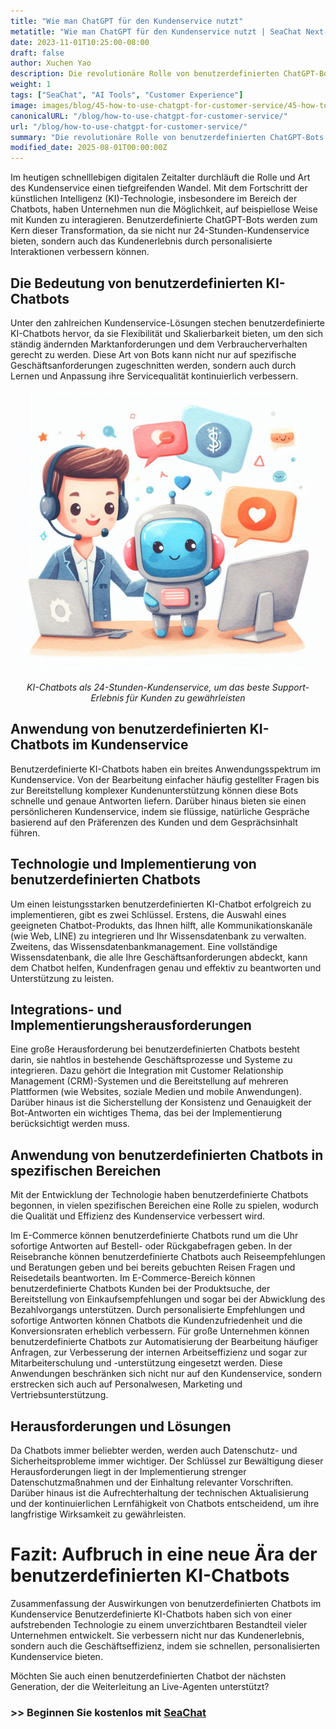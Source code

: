 ```yaml
---
title: "Wie man ChatGPT für den Kundenservice nutzt"
metatitle: "Wie man ChatGPT für den Kundenservice nutzt | SeaChat Next-Gen Serie"
date: 2023-11-01T10:25:00-08:00
draft: false
author: Xuchen Yao
description: Die revolutionäre Rolle von benutzerdefinierten ChatGPT-Bots als Kundenservice. Von der technischen Implementierung bis zu Anwendungen in verschiedenen Bereichen analysieren wir ihre Bedeutung für die Verbesserung der Effizienz und Qualität des Kundenservice und blicken auf zukünftige Entwicklungstrends und Herausforderungen der Chatbot-Technologie.
weight: 1
tags: ["SeaChat", "AI Tools", "Customer Experience"]
image: images/blog/45-how-to-use-chatgpt-for-customer-service/45-how-to-use-chatgpt-for-customer-service.png
canonicalURL: "/blog/how-to-use-chatgpt-for-customer-service/"
url: "/blog/how-to-use-chatgpt-for-customer-service/"
summary: "Die revolutionäre Rolle von benutzerdefinierten ChatGPT-Bots als Kundenservice. Von der technischen Implementierung bis zu Anwendungen in verschiedenen Bereichen analysieren wir ihre Bedeutung für die Verbesserung der Effizienz und Qualität des Kundenservice und blicken auf zukünftige Entwicklungstrends und Herausforderungen der Chatbot-Technologie."
modified_date: 2025-08-01T00:00:00Z
---
```


Im heutigen schnelllebigen digitalen Zeitalter durchläuft die Rolle und Art des Kundenservice einen tiefgreifenden Wandel. Mit dem Fortschritt der künstlichen Intelligenz (KI)-Technologie, insbesondere im Bereich der Chatbots, haben Unternehmen nun die Möglichkeit, auf beispiellose Weise mit Kunden zu interagieren. Benutzerdefinierte ChatGPT-Bots werden zum Kern dieser Transformation, da sie nicht nur 24-Stunden-Kundenservice bieten, sondern auch das Kundenerlebnis durch personalisierte Interaktionen verbessern können.

## Die Bedeutung von benutzerdefinierten KI-Chatbots
Unter den zahlreichen Kundenservice-Lösungen stechen benutzerdefinierte KI-Chatbots hervor, da sie Flexibilität und Skalierbarkeit bieten, um den sich ständig ändernden Marktanforderungen und dem Verbraucherverhalten gerecht zu werden. Diese Art von Bots kann nicht nur auf spezifische Geschäftsanforderungen zugeschnitten werden, sondern auch durch Lernen und Anpassung ihre Servicequalität kontinuierlich verbessern.

<center>
<img height="450px" src="/images/blog/45-how-to-use-chatgpt-for-customer-service/1-ai-chatbot-transfer-to-live-agent.jpeg" alt="KI-Chatbots als 24-Stunden-Kundenservice, um das beste Support-Erlebnis für Kunden zu gewährleisten"/>

*KI-Chatbots als 24-Stunden-Kundenservice, um das beste Support-Erlebnis für Kunden zu gewährleisten*
</center>

## Anwendung von benutzerdefinierten KI-Chatbots im Kundenservice
Benutzerdefinierte KI-Chatbots haben ein breites Anwendungsspektrum im Kundenservice. Von der Bearbeitung einfacher häufig gestellter Fragen bis zur Bereitstellung komplexer Kundenunterstützung können diese Bots schnelle und genaue Antworten liefern. Darüber hinaus bieten sie einen persönlicheren Kundenservice, indem sie flüssige, natürliche Gespräche basierend auf den Präferenzen des Kunden und dem Gesprächsinhalt führen.

## Technologie und Implementierung von benutzerdefinierten Chatbots
Um einen leistungsstarken benutzerdefinierten KI-Chatbot erfolgreich zu implementieren, gibt es zwei Schlüssel. Erstens, die Auswahl eines geeigneten Chatbot-Produkts, das Ihnen hilft, alle Kommunikationskanäle (wie Web, LINE) zu integrieren und Ihr Wissensdatenbank zu verwalten. Zweitens, das Wissensdatenbankmanagement. Eine vollständige Wissensdatenbank, die alle Ihre Geschäftsanforderungen abdeckt, kann dem Chatbot helfen, Kundenfragen genau und effektiv zu beantworten und Unterstützung zu leisten.

## Integrations- und Implementierungsherausforderungen
Eine große Herausforderung bei benutzerdefinierten Chatbots besteht darin, sie nahtlos in bestehende Geschäftsprozesse und Systeme zu integrieren. Dazu gehört die Integration mit Customer Relationship Management (CRM)-Systemen und die Bereitstellung auf mehreren Plattformen (wie Websites, soziale Medien und mobile Anwendungen). Darüber hinaus ist die Sicherstellung der Konsistenz und Genauigkeit der Bot-Antworten ein wichtiges Thema, das bei der Implementierung berücksichtigt werden muss.

## Anwendung von benutzerdefinierten Chatbots in spezifischen Bereichen
Mit der Entwicklung der Technologie haben benutzerdefinierte Chatbots begonnen, in vielen spezifischen Bereichen eine Rolle zu spielen, wodurch die Qualität und Effizienz des Kundenservice verbessert wird.

Im E-Commerce können benutzerdefinierte Chatbots rund um die Uhr sofortige Antworten auf Bestell- oder Rückgabefragen geben. In der Reisebranche können benutzerdefinierte Chatbots auch Reiseempfehlungen und Beratungen geben und bei bereits gebuchten Reisen Fragen und Reisedetails beantworten. Im E-Commerce-Bereich können benutzerdefinierte Chatbots Kunden bei der Produktsuche, der Bereitstellung von Einkaufsempfehlungen und sogar bei der Abwicklung des Bezahlvorgangs unterstützen. Durch personalisierte Empfehlungen und sofortige Antworten können Chatbots die Kundenzufriedenheit und die Konversionsraten erheblich verbessern. Für große Unternehmen können benutzerdefinierte Chatbots zur Automatisierung der Bearbeitung häufiger Anfragen, zur Verbesserung der internen Arbeitseffizienz und sogar zur Mitarbeiterschulung und -unterstützung eingesetzt werden. Diese Anwendungen beschränken sich nicht nur auf den Kundenservice, sondern erstrecken sich auch auf Personalwesen, Marketing und Vertriebsunterstützung.

## Herausforderungen und Lösungen
Da Chatbots immer beliebter werden, werden auch Datenschutz- und Sicherheitsprobleme immer wichtiger. Der Schlüssel zur Bewältigung dieser Herausforderungen liegt in der Implementierung strenger Datenschutzmaßnahmen und der Einhaltung relevanter Vorschriften. Darüber hinaus ist die Aufrechterhaltung der technischen Aktualisierung und der kontinuierlichen Lernfähigkeit von Chatbots entscheidend, um ihre langfristige Wirksamkeit zu gewährleisten.

# Fazit: Aufbruch in eine neue Ära der benutzerdefinierten KI-Chatbots
Zusammenfassung der Auswirkungen von benutzerdefinierten Chatbots im Kundenservice
Benutzerdefinierte KI-Chatbots haben sich von einer aufstrebenden Technologie zu einem unverzichtbaren Bestandteil vieler Unternehmen entwickelt. Sie verbessern nicht nur das Kundenerlebnis, sondern auch die Geschäftseffizienz, indem sie schnellen, personalisierten Kundenservice bieten.

Möchten Sie auch einen benutzerdefinierten Chatbot der nächsten Generation, der die Weiterleitung an Live-Agenten unterstützt?
### >> Beginnen Sie kostenlos mit [SeaChat](https://chat.seasalt.ai/?utm_source=blog)